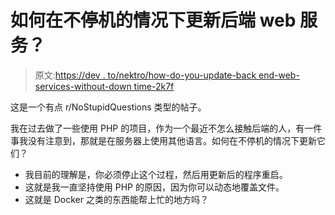 # 如何在不停机的情况下更新后端 web 服务？

> 原文:[https://dev . to/nektro/how-do-you-update-back end-web-services-without-down time-2k7f](https://dev.to/nektro/how-do-you-update-backend-web-services-without-downtime-2k7f)

这是一个有点 r/NoStupidQuestions 类型的帖子。

我在过去做了一些使用 PHP 的项目，作为一个最近不怎么接触后端的人，有一件事我没有注意到，那就是在服务器上使用其他语言。如何在不停机的情况下更新它们？

*   我目前的理解是，你必须停止这个过程，然后用更新后的程序重启。
*   这就是我一直坚持使用 PHP 的原因，因为你可以动态地覆盖文件。
*   这就是 Docker 之类的东西能帮上忙的地方吗？